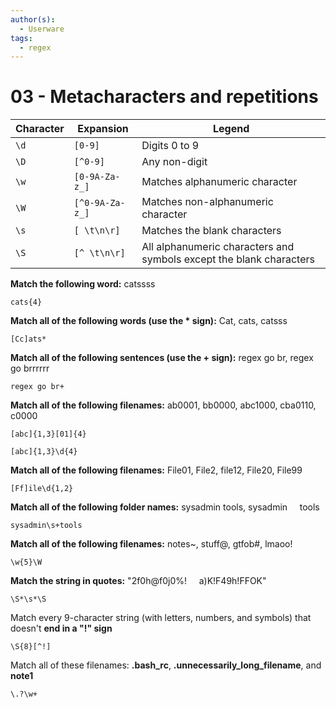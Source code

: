 ```yaml
---
author(s):
  - Userware
tags:
  - regex
---
```

# 03 - Metacharacters and repetitions

|Character|Expansion|Legend|
|---------|---------|------|
|`\d`|`[0-9]`|Digits 0 to 9|
|`\D`|`[^0-9]`|Any non-digit|
|`\w`|`[0-9A-Za-z_]`|Matches alphanumeric character|
|`\W`|`[^0-9A-Za-z_]`|Matches non-alphanumeric character|
|`\s`|`[ \t\n\r]`|Matches the blank characters|
|`\S`|`[^ \t\n\r]`|All alphanumeric characters and symbols except the blank characters|

**Match the following word:** catssss

```
cats{4}
```

**Match all of the following words (use the * sign):** Cat, cats, catsss

```
[Cc]ats*
```

**Match all of the following sentences (use the + sign):** regex go br, regex go brrrrrr

```
regex go br+
```

**Match all of the following filenames:** ab0001, bb0000, abc1000, cba0110, c0000

```
[abc]{1,3}[01]{4}

[abc]{1,3}\d{4}
```

**Match all of the following filenames:** File01, File2, file12, File20, File99

```
[Ff]ile\d{1,2}
```

**Match all of the following folder names:** sysadmin tools, sysadmin     tools

```
sysadmin\s+tools
```

**Match all of the following filenames:** notes~, stuff@, gtfob#, lmaoo!

```
\w{5}\W
```

**Match the string in quotes:** "2f0h@f0j0%!     a)K!F49h!FFOK"

```
\S*\s*\S
```

Match every 9-character string (with letters, numbers, and symbols) that doesn't **end in a "!" sign**

```
\S{8}[^!]
```

Match all of these filenames: **.bash_rc**, **.unnecessarily_long_filename**, and **note1**

```
\.?\w+
```